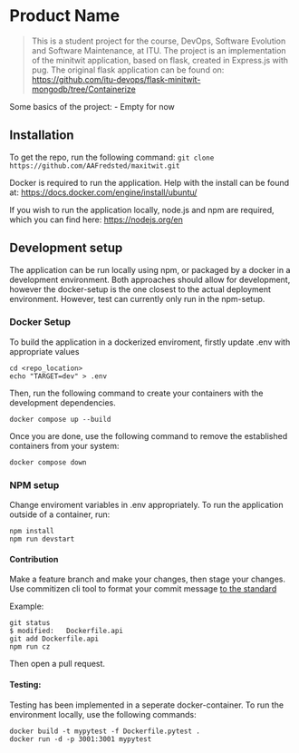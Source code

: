 # Product Name
> This is a student project for the course, DevOps, Software Evolution and Software Maintenance, at ITU.
The project is an implementation of the minitwit application, based on flask, created in Express.js with pug.
The original flask application can be found on: https://github.com/itu-devops/flask-minitwit-mongodb/tree/Containerize


Some basics of the project:
    - Empty for now

## Installation
To get the repo, run the following command:  ```git clone https://github.com/AAFredsted/maxitwit.git```

Docker is required to run the application. 
Help with the install can be found at: https://docs.docker.com/engine/install/ubuntu/

If you wish to run the application locally, node.js and npm are required, which you can find here: https://nodejs.org/en

## Development setup

The application can be run locally using npm, or packaged by a docker in a development environment.
Both approaches should allow for development, however the docker-setup is the one closest to the actual deployment environment.
However, test can currently only run in the npm-setup.

### Docker Setup

To build the application in a dockerized enviroment, firstly update .env with appropriate values

```
cd <repo_location>
echo "TARGET=dev" > .env
```

Then, run the following command to create your containers with the development dependencies.

```
docker compose up --build
```

Once you are done, use the following command to remove the established containers from your system:
```
docker compose down
```

### NPM setup

Change enviroment variables in .env appropriately.
To run the application outside of a container, run:

```
npm install
npm run devstart 
```

#### Contribution

Make a feature branch and make your changes, then stage your changes. Use commitizen cli tool to format your commit message [to the standard](https://www.conventionalcommits.org/en/v1.0.0/#summary)

Example:

```
git status
$ modified:   Dockerfile.api
git add Dockerfile.api
npm run cz
```

Then open a pull request.

#### Testing: 

Testing has been implemented in a seperate docker-container.
To run the environment locally, use the following commands:

``` 
docker build -t mypytest -f Dockerfile.pytest .
docker run -d -p 3001:3001 mypytest
```
